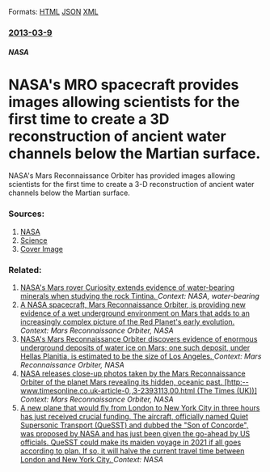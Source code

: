 
Formats: [HTML](/news/2013/03/9/nasa-s-mro-spacecraft-provides-images-allowing-scientists-for-the-first-time-to-create-a-3d-reconstruction-of-ancient-water-channels-below-t.html)  [JSON](/news/2013/03/9/nasa-s-mro-spacecraft-provides-images-allowing-scientists-for-the-first-time-to-create-a-3d-reconstruction-of-ancient-water-channels-below-t.json)  [XML](/news/2013/03/9/nasa-s-mro-spacecraft-provides-images-allowing-scientists-for-the-first-time-to-create-a-3d-reconstruction-of-ancient-water-channels-below-t.xml)  

### [2013-03-9](/news/2013/03/9/index.md)

##### NASA
# NASA's MRO spacecraft provides images allowing scientists for the first time to create a 3D reconstruction of ancient water channels below the Martian surface. 

NASA&#039;s Mars Reconnaissance Orbiter has provided images allowing scientists for the first time to create a 3-D reconstruction of ancient water channels below the Martian surface.


### Sources:

1. [NASA](http://www.nasa.gov/mission_pages/MRO/news/mro20130307.html)
2. [Science](http://www.sciencemag.org/content/early/2013/03/06/science.1234787)
2. [Cover Image](http://www.nasa.gov/sites/default/files/images/732536main_pia16767-43_226-170.jpg)

### Related:

1. [NASA's Mars rover Curiosity extends evidence of water-bearing minerals when studying the rock Tintina. ](/news/2013/03/19/nasa-s-mars-rover-curiosity-extends-evidence-of-water-bearing-minerals-when-studying-the-rock-tintina.md) _Context: NASA, water-bearing_
2. [A NASA spacecraft, Mars Reconnaissance Orbiter, is providing new evidence of a wet underground environment on Mars that adds to an increasingly complex picture of the Red Planet's early evolution. ](/news/2013/01/20/a-nasa-spacecraft-mars-reconnaissance-orbiter-is-providing-new-evidence-of-a-wet-underground-environment-on-mars-that-adds-to-an-increasin.md) _Context: Mars Reconnaissance Orbiter, NASA_
3. [ NASA's Mars Reconnaissance Orbiter discovers evidence of enormous underground deposits of water ice on Mars; one such deposit, under Hellas Planitia, is estimated to be the size of Los Angeles. ](/news/2008/11/20/nasa-s-mars-reconnaissance-orbiter-discovers-evidence-of-enormous-underground-deposits-of-water-ice-on-mars-one-such-deposit-under-hellas.md) _Context: Mars Reconnaissance Orbiter, NASA_
4. [ NASA releases close-up photos taken by the Mars Reconnaissance Orbiter of the planet Mars revealing its hidden, oceanic past. [http:--www.timesonline.co.uk-article-0,,3-2393113,00.html (The Times (UK))]](/news/2006/10/6/nasa-releases-close-up-photos-taken-by-the-mars-reconnaissance-orbiter-of-the-planet-mars-revealing-its-hidden-oceanic-past-http-www-t.md) _Context: Mars Reconnaissance Orbiter, NASA_
5. [A new plane that would fly from London to New York City in three hours has just received crucial funding. The aircraft, officially named Quiet Supersonic Transport (QueSST) and dubbed the "Son of Concorde", was proposed by NASA and has just been given the go-ahead by US officials. QueSST could make its maiden voyage in 2021 if all goes according to plan. If so, it will halve the current travel time between London and New York City. ](/news/2018/02/13/a-new-plane-that-would-fly-from-london-to-new-york-city-in-three-hours-has-just-received-crucial-funding-the-aircraft-officially-named-qui.md) _Context: NASA_
